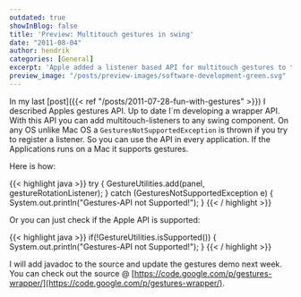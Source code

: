 ```yaml
---
outdated: true
showInBlog: false
title: 'Preview: Multitouch gestures in swing'
date: "2011-08-04"
author: hendrik
categories: [General]
excerpt: 'Apple added a listener based API for multitouch gestures to their eawt package. With this wrapper API you can easily integrate it in any app.'
preview_image: "/posts/preview-images/software-development-green.svg"
---
```

In my last [post]({{< ref "/posts/2011-07-28-fun-with-gestures" >}}) I described Apples gestures API. Up to date I´m developing a wrapper API. With this API you can add multitouch-listeners to any swing component. On any OS unlike Mac OS a `GesturesNotSupportedException` is thrown if you try to register a listener. So you can use the API in every application. If the Applications runs on a Mac it supports gestures.

Here is how:

{{< highlight java >}}
try {
  GestureUtilities.add(panel, gestureRotationListener);
} catch (GesturesNotSupportedException e) {
  System.out.println("Gestures-API not Supported!");
}
{{< / highlight >}}

Or you can just check if the Apple API is supported:

{{< highlight java >}}
if(!GestureUtilities.isSupported()) {
  System.out.println("Gestures-API not Supported!");
}
{{< / highlight >}}

I will add javadoc to the source and update the gestures demo next week. You can check out the source @ [https://code.google.com/p/gestures-wrapper/](https://code.google.com/p/gestures-wrapper/).
